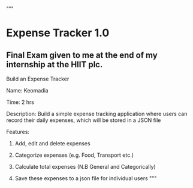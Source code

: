 """

# Expense Tracker 1.0
## Final Exam given to me at the end of my internship at the HIIT plc.
Build an Expense Tracker

Name: Keomadia

Time: 2 hrs

Description: Build a simple expense tracking application where users can record their daily expenses, which will be stored in a JSON file

Features:

 1. Add, edit and delete expenses

 2. Categorize expenses (e.g. Food, Transport etc.)

 3. Calculate total expenses (N.B General and Categorically)

 4. Save these expenses to a json file for individual users
"""
